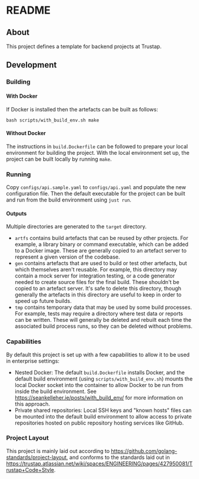 README
=====

About
------

This project defines a template for backend projects at Trustap.

Development
-----------

### Building

#### With Docker

If Docker is installed then the artefacts can be built as follows:

    bash scripts/with_build_env.sh make

#### Without Docker

The instructions in `build.Dockerfile` can be followed to prepare your local
environment for building the project. With the local environment set up, the
project can be built locally by running `make`.

### Running

Copy `configs/api.sample.yaml` to `configs/api.yaml` and populate the new
configuration file. Then the default executable for the project can be built and
run from the build environment using `just run`.

#### Outputs

Multiple directories are generated to the `target` directory.

* `artfs` contains build artefacts that can be reused by other projects. For
  example, a library binary or command executable, which can be added to a
  Docker image. These are generally copied to an artefact server to represent a
  given version of the codebase.
* `gen` contains artefacts that are used to build or test other artefacts, but
  which themselves aren't reusable. For example, this directory may contain a
  mock server for integration testing, or a code generator needed to create
  source files for the final build. These shouldn't be copied to an artefact
  server. It's safe to delete this directory, though generally the artefacts in
  this directory are useful to keep in order to speed up future builds.
* `tmp` contains temporary data that may be used by some build processes. For
  example, tests may require a directory where test data or reports can be
  written. These will generally be deleted and rebuilt each time the associated
  build process runs, so they can be deleted without problems.

### Capabilities

By default this project is set up with a few capabilities to allow it to be used
in enterprise settings:

* Nested Docker: The default `build.Dockerfile` installs Docker, and the default
  build environment (using `scripts/with_build_env.sh`) mounts the local Docker
  socket into the container to allow Docker to be run from inside the build
  environment. See <https://seankelleher.ie/posts/with_build_env/> for more
  information on this approach.
* Private shared repositories: Local SSH keys and "known hosts" files can be
  mounted into the default build environment to allow access to private
  repositories hosted on public repository hosting services like GitHub.

### Project Layout

This project is mainly laid out according to
<https://github.com/golang-standards/project-layout>, and conforms to the
standards laid out in
<https://trustap.atlassian.net/wiki/spaces/ENGINEERING/pages/427950081/Trustap+Code+Style>.
